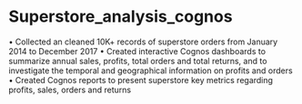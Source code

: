 # Superstore_analysis_cognos


•	Collected an cleaned 10K+ records of superstore orders from January 2014 to December 2017
•	Created interactive Cognos dashboards to summarize annual sales, profits, total orders and total returns, and to investigate the temporal and geographical information on profits and orders 
•	Created Cognos reports to present superstore key metrics regarding profits, sales, orders and returns 

